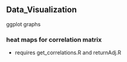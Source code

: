 ## Data_Visualization
ggplot graphs

### heat maps for correlation matrix

  - requires get_correlations.R and returnAdj.R
